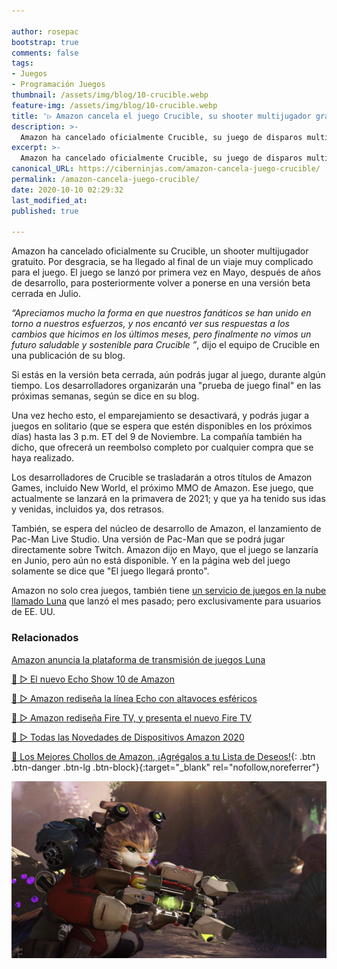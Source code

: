 ```yaml
---

author: rosepac
bootstrap: true
comments: false
tags:
- Juegos
- Programación Juegos
thumbnail: /assets/img/blog/10-crucible.webp
feature-img: /assets/img/blog/10-crucible.webp
title: '▷ Amazon cancela el juego Crucible, su shooter multijugador gratuito que ya había sido devuelto a la beta cerrada'
description: >-
  Amazon ha cancelado oficialmente Crucible, su juego de disparos multijugador gratuito. Es el final de un viaje difícil para el juego, que se lanzó por primera vez en mayo después de años de desarrollo antes de volver a ser puesto en beta cerrada en Julio.
excerpt: >-
  Amazon ha cancelado oficialmente Crucible, su juego de disparos multijugador gratuito. Es el final de un viaje difícil para el juego, que se lanzó por primera vez en mayo después de años de desarrollo antes de volver a ser puesto en beta cerrada en Julio.
canonical_URL: https://ciberninjas.com/amazon-cancela-juego-crucible/
permalink: /amazon-cancela-juego-crucible/
date: 2020-10-10 02:29:32
last_modified_at: 
published: true

---
```


Amazon ha cancelado oficialmente su Crucible, un shooter multijugador gratuito. Por desgracia, se ha llegado al final de un viaje muy complicado para el juego. El juego se lanzó por primera vez en Mayo, después de años de desarrollo, para posteriormente volver a ponerse en una versión beta cerrada en Julio.

*“Apreciamos mucho la forma en que nuestros fanáticos se han unido en torno a nuestros esfuerzos, y nos encantó ver sus respuestas a los cambios que hicimos en los últimos meses, pero finalmente no vimos un futuro saludable y sostenible para Crucible ”*, dijo el equipo de Crucible en una publicación de su blog.

Si estás en la versión beta cerrada, aún podrás jugar al juego, durante algún tiempo. Los desarrolladores organizarán una "prueba de juego final" en las próximas semanas, según se dice en su blog.

Una vez hecho esto, el emparejamiento se desactivará, y podrás jugar a juegos en solitario (que se espera que estén disponibles en los próximos días) hasta las 3 p.m. ET del 9 de Noviembre. La compañía también ha dicho, que ofrecerá un reembolso completo por cualquier compra que se haya realizado.

Los desarrolladores de Crucible se trasladarán a otros títulos de Amazon Games, incluido New World, el próximo MMO de Amazon. Ese juego, que actualmente se lanzará en la primavera de 2021; y que ya ha tenido sus idas y venidas, incluidos ya, dos retrasos.

También, se espera del núcleo de desarrollo de Amazon, el lanzamiento de Pac-Man Live Studio. Una versión de Pac-Man que se podrá jugar directamente sobre Twitch. Amazon dijo en Mayo, que el juego se lanzaría en Junio, pero aún no está disponible. Y en la página web del juego solamente se dice que "El juego llegará pronto".

Amazon no solo crea juegos, también tiene [un servicio de juegos en la nube llamado Luna](https://ciberninjas.com/amazon-anuncia-luna/) que lanzó el mes pasado; pero exclusivamente para usuarios de EE. UU.

### **Relacionados** <!-- omit in toc -->

[Amazon anuncia la plataforma de transmisión de juegos Luna](https://ciberninjas.com/amazon-anuncia-luna/)

[🥇 ▷ El nuevo Echo Show 10 de Amazon](https://ciberninjas.com/amazon-echo-show-2020/)

[🥇 ▷ Amazon rediseña la línea Echo con altavoces esféricos](https://ciberninjas.com/amazon-echo-dot-2020/)

[🥇 ▷ Amazon rediseña Fire TV, y presenta el nuevo Fire TV](https://ciberninjas.com/amazon-fire-stick-2020/)

[🥇 ▷ Todas las Novedades de Dispositivos Amazon 2020](https://ciberninjas.com/amazon-nuevo-hardware/)

[🛒 Los Mejores Chollos de Amazon, ¡Agrégalos a tu Lista de Deseos!](/amazon/ "Los Mejores Chollos de Amazon, Ofertas Flash, Black Monday y Amazon Prime Day"){: .btn .btn-danger .btn-lg .btn-block}{:target="_blank" rel="nofollow,noreferrer"}

![Amazon cancela Crucible, su shooter multijugador gratuito que ya había sido devuelto a la beta cerrada](/assets/img/blog/10-crucible.webp "Amazon cancela Crucible, su shooter multijugador gratuito que ya había sido devuelto a la beta cerrada")